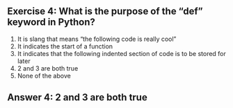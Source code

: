 ## Exercise 4: What is the purpose of the “def” keyword in Python?

 1. It is slang that means “the following code is really cool”
 2. It indicates the start of a function
 3. It indicates that the following indented section of code is to be stored for later
 4. 2 and 3 are both true
 5. None of the above
 
## Answer 4: 2 and 3 are both true
